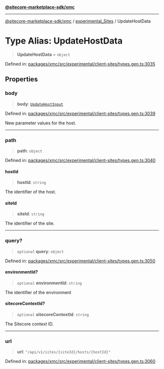 [**@sitecore-marketplace-sdk/xmc**](../../../../README.md)

***

[@sitecore-marketplace-sdk/xmc](../../../../README.md) / [experimental\_Sites](../README.md) / UpdateHostData

# Type Alias: UpdateHostData

> **UpdateHostData** = `object`

Defined in: [packages/xmc/src/experimental/client-sites/types.gen.ts:3035](https://github.com/Sitecore/marketplace-sdk/blob/main/packages/xmc/src/experimental/client-sites/types.gen.ts#L3035)

## Properties

### body

> **body**: [`UpdateHostInput`](UpdateHostInput.md)

Defined in: [packages/xmc/src/experimental/client-sites/types.gen.ts:3039](https://github.com/Sitecore/marketplace-sdk/blob/main/packages/xmc/src/experimental/client-sites/types.gen.ts#L3039)

New parameter values for the host.

***

### path

> **path**: `object`

Defined in: [packages/xmc/src/experimental/client-sites/types.gen.ts:3040](https://github.com/Sitecore/marketplace-sdk/blob/main/packages/xmc/src/experimental/client-sites/types.gen.ts#L3040)

#### hostId

> **hostId**: `string`

The identifier of the host.

#### siteId

> **siteId**: `string`

The identifier of the site.

***

### query?

> `optional` **query**: `object`

Defined in: [packages/xmc/src/experimental/client-sites/types.gen.ts:3050](https://github.com/Sitecore/marketplace-sdk/blob/main/packages/xmc/src/experimental/client-sites/types.gen.ts#L3050)

#### environmentId?

> `optional` **environmentId**: `string`

The identifier of the environment

#### sitecoreContextId?

> `optional` **sitecoreContextId**: `string`

The Sitecore context ID.

***

### url

> **url**: `"/api/v1/sites/{siteId}/hosts/{hostId}"`

Defined in: [packages/xmc/src/experimental/client-sites/types.gen.ts:3060](https://github.com/Sitecore/marketplace-sdk/blob/main/packages/xmc/src/experimental/client-sites/types.gen.ts#L3060)
